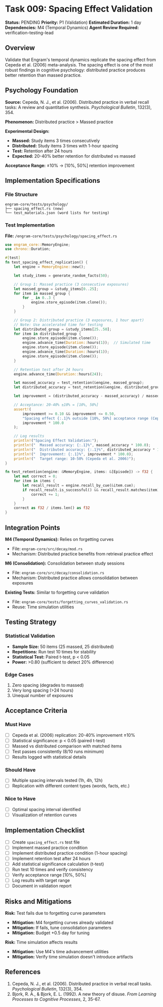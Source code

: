 # Task 009: Spacing Effect Validation

**Status:** PENDING
**Priority:** P1 (Validation)
**Estimated Duration:** 1 day
**Dependencies:** M4 (Temporal Dynamics)
**Agent Review Required:** verification-testing-lead

## Overview

Validate that Engram's temporal dynamics replicate the spacing effect from Cepeda et al. (2006) meta-analysis. The spacing effect is one of the most robust findings in cognitive psychology: distributed practice produces better retention than massed practice.

## Psychology Foundation

**Source:** Cepeda, N. J., et al. (2006). Distributed practice in verbal recall tasks: A review and quantitative synthesis. *Psychological Bulletin*, 132(3), 354.

**Phenomenon:** Distributed practice > Massed practice

**Experimental Design:**
- **Massed:** Study items 3 times consecutively
- **Distributed:** Study items 3 times with 1-hour spacing
- **Test:** Retention after 24 hours
- **Expected:** 20-40% better retention for distributed vs massed

**Acceptance Range:** ±10% → [10%, 50%] retention improvement

## Implementation Specifications

### File Structure
```
engram-core/tests/psychology/
├── spacing_effect.rs (new)
└── test_materials.json (word lists for testing)
```

### Test Implementation

**File:** `/engram-core/tests/psychology/spacing_effect.rs`

```rust
use engram_core::MemoryEngine;
use chrono::Duration;

#[test]
fn test_spacing_effect_replication() {
    let engine = MemoryEngine::new();

    let study_items = generate_random_facts(50);

    // Group 1: Massed practice (3 consecutive exposures)
    let massed_group = &study_items[0..25];
    for item in massed_group {
        for _ in 0..3 {
            engine.store_episode(item.clone());
        }
    }

    // Group 2: Distributed practice (3 exposures, 1 hour apart)
    // Note: Use accelerated time for testing
    let distributed_group = &study_items[25..50];
    for item in distributed_group {
        engine.store_episode(item.clone());
        engine.advance_time(Duration::hours(1));  // Simulated time
        engine.store_episode(item.clone());
        engine.advance_time(Duration::hours(1));
        engine.store_episode(item.clone());
    }

    // Retention test after 24 hours
    engine.advance_time(Duration::hours(24));

    let massed_accuracy = test_retention(&engine, massed_group);
    let distributed_accuracy = test_retention(&engine, distributed_group);

    let improvement = (distributed_accuracy - massed_accuracy) / massed_accuracy;

    // Acceptance: 20-40% ±10% = [10%, 50%]
    assert!(
        improvement >= 0.10 && improvement <= 0.50,
        "Spacing effect {:.1}% outside [10%, 50%] acceptance range (Cepeda 2006)",
        improvement * 100.0
    );

    // Log results
    println!("Spacing Effect Validation:");
    println!("  Massed accuracy: {:.1}%", massed_accuracy * 100.0);
    println!("  Distributed accuracy: {:.1}%", distributed_accuracy * 100.0);
    println!("  Improvement: {:.1}%", improvement * 100.0);
    println!("  Target range: 10-50% (Cepeda et al. 2006)");
}

fn test_retention(engine: &MemoryEngine, items: &[Episode]) -> f32 {
    let mut correct = 0;
    for item in items {
        let recall_result = engine.recall_by_cue(&item.cue);
        if recall_result.is_successful() && recall_result.matches(item) {
            correct += 1;
        }
    }
    correct as f32 / items.len() as f32
}
```

## Integration Points

**M4 (Temporal Dynamics):** Relies on forgetting curves
- File: `engram-core/src/decay/mod.rs`
- Mechanism: Distributed practice benefits from retrieval practice effect

**M6 (Consolidation):** Consolidation between study sessions
- File: `engram-core/src/decay/consolidation.rs`
- Mechanism: Distributed practice allows consolidation between exposures

**Existing Tests:** Similar to forgetting curve validation
- File: `engram-core/tests/forgetting_curves_validation.rs`
- Reuse: Time simulation utilities

## Testing Strategy

### Statistical Validation
- **Sample Size:** 50 items (25 massed, 25 distributed)
- **Repetitions:** Run test 10 times for stability
- **Statistical Test:** Paired t-test, p < 0.05
- **Power:** >0.80 (sufficient to detect 20% difference)

### Edge Cases
1. Zero spacing (degrades to massed)
2. Very long spacing (>24 hours)
3. Unequal number of exposures

## Acceptance Criteria

### Must Have
- [ ] Cepeda et al. (2006) replication: 20-40% improvement ±10%
- [ ] Statistical significance: p < 0.05 (paired t-test)
- [ ] Massed vs distributed comparison with matched items
- [ ] Test passes consistently (8/10 runs minimum)
- [ ] Results logged with statistical details

### Should Have
- [ ] Multiple spacing intervals tested (1h, 4h, 12h)
- [ ] Replication with different content types (words, facts, etc.)

### Nice to Have
- [ ] Optimal spacing interval identified
- [ ] Visualization of retention curves

## Implementation Checklist

- [ ] Create `spacing_effect.rs` test file
- [ ] Implement massed practice condition
- [ ] Implement distributed practice condition (1-hour spacing)
- [ ] Implement retention test after 24 hours
- [ ] Add statistical significance calculation (t-test)
- [ ] Run test 10 times and verify consistency
- [ ] Verify acceptance range [10%, 50%]
- [ ] Log results with target range
- [ ] Document in validation report

## Risks and Mitigations

**Risk:** Test fails due to forgetting curve parameters
- **Mitigation:** M4 forgetting curves already validated
- **Mitigation:** If fails, tune consolidation parameters
- **Mitigation:** Budget +0.5 day for tuning

**Risk:** Time simulation affects results
- **Mitigation:** Use M4's time advancement utilities
- **Mitigation:** Verify time simulation doesn't introduce artifacts

## References

1. Cepeda, N. J., et al. (2006). Distributed practice in verbal recall tasks. *Psychological Bulletin*, 132(3), 354.
2. Bjork, R. A., & Bjork, E. L. (1992). A new theory of disuse. *From Learning Processes to Cognitive Processes*, 2, 35-67.
